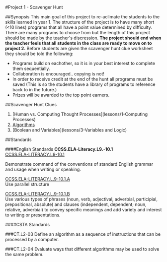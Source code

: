 #Project 1 - Scavenger Hunt

##Synopsis
This main goal of this project to re-aclimate the students to the skills learned in year 1. The structure of the project is to have many short (<10 lines) programs that all have a point value determined by difficulty. There are many programs to choose from but the length of this project should be made by the teacher's discression. **The project should end when the teacher feels that all students in the class are ready to move on to project 2.** Before students are given the scavenger hunt clue worksheet they should be told the following:

 * Programs build on eachother, so it is in your best interest to complete them sequentially.
 * Collaboration is encouraged.. copying is not!
 * In order to receive credit at the end of the hunt all programs must be saved (This is so the students have a library of programs to reference back to in the future.)  
* Prizes will be awarded to the top point earners.

##Scavenger Hunt Clues

1. [Human vs. Computing Thought Processes](lessons/1-Computing Processes)
2. [Algorithms](lessons/2-Algorithms)
3. [Boolean and Variables](lessons/3-Variables and Logic)

##Standards

####English Standards
**CCSS.ELA-Literacy.L9.-10.1**  
[CCSS.ELA-LITERACY.L9-10.1](http://www.corestandards.org/ELA-Literacy/L/9-10/1/)

Demonstrate command of the conventions of standard English grammar and usage when writing or speaking.

[CCSS.ELA-LITERACY.L.9-10.1.A](http://www.corestandards.org/ELA-Literacy/L/9-10/1/a/)  
Use parallel structure

[CCSS.ELA-LITERACY.L.9-10.1.B](http://www.corestandards.org/ELA-Literacy/L/9-10/1/b/)  
Use various types of phrases (noun, verb, adjectival, adverbial, participial, prepositional, absolute) and clauses (independent, dependent; noun, relative, adverbial) to convey specific meanings and add variety and interest to writing or presentations.

####CSTA Standards

###CT.L2-03
Define an algorithm as a sequence of instructions that can be processed by a computer. 

###CT.L2-04
Evaluate ways that different algorithms may be used to solve the same problem. 


